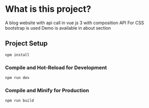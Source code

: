 # What is this project?
A blog website with api call in vue js 3 with composition API
For CSS bootstrap is used
Demo is available in about section

## Project Setup

```sh
npm install
```

### Compile and Hot-Reload for Development

```sh
npm run dev
```

### Compile and Minify for Production

```sh
npm run build
```
